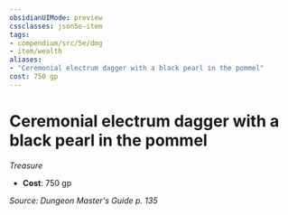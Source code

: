 ```yaml
---
obsidianUIMode: preview
cssclasses: json5e-item
tags:
- compendium/src/5e/dmg
- item/wealth
aliases: 
- "Ceremonial electrum dagger with a black pearl in the pommel"
cost: 750 gp
---
```

# Ceremonial electrum dagger with a black pearl in the pommel
*Treasure*  

- **Cost**: 750 gp

*Source: Dungeon Master's Guide p. 135*